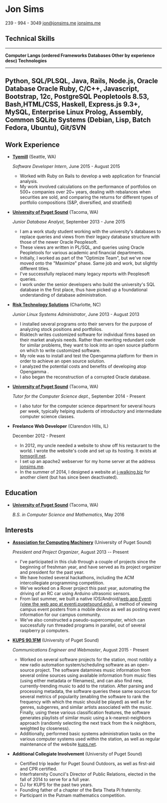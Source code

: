 Jon Sims
===============

239 - 994 - 3049
[jon@jonsims.me](mailto:jon@jonsims.me)
[jonsims.me](http://www.jonsims.me)

Technical Skills
----------------

------------------------------------------------------------------------------
**Computer Langs (ordered  **Frameworks**  **Databases**   **Other
by experience desc)**                                     Technologies**
------------------------- --------------- --------------- --------------------
Python, SQL/PLSQL, Java,  Rails, Node.js, Oracle Database Oracle
Ruby, C/C++, Javascript,  Bootstrap,      12c, PostgreSQL Peopletools 8.53,
Bash,HTML/CSS, Haskell,   Express.js      9.3+, MySQL,    Enterprise Linux
Prolog, Assembly, Common                  SQLite          Systems (Debian,
Lisp, Batch                                               Fedora, Ubuntu),
                                                          Git/SVN
------------------------------------------------------------------------------

<!-- 
+-----------------------------+--------------------------------------------------------+
|**Computer Languages**       |Python, SQL/PLSQL, Java, Ruby, C/C++, Javascript, Bash, |
|**(in order of experience)** |HTML/CSS, Haskell, Prolog, Assembly, Common Lisp, Batch |
+=============================+========================================================+
|**Frameworks**               |Rails, Node.js, Bootstrap, Express.js                   |
+=============================+========================================================+
|**Databases**                |Oracle Database 12c, PostgreSQL 9.3+, MySQL, SQLite     |
+=============================+========================================================+
|**Other Technologies**       |Oracle Peopletools 8.53, Enterprise Linux Systems       |
|                             |(Debian, Fedora, Ubuntu), Git/SVN                       |      
+-----------------------------+--------------------------------------------------------+ -->


Work Experience
---------------

*   **[Tyemill](www.tyemill.com)** (Seattle, WA)

    *Software Developer Intern*, June 2015 - August 2015

    -   Worked with Ruby on Rails to develop a web application for financial analysis. 
    -   My work involved calculations on the performance of portfolios on 500+ companies over 20+ years, dealing with rebalances when securities are sold, and comparing the returns for different types of portfolio compositions (S&P, diversified, and stratified)

*   **[University of Puget Sound](www.pugetsound.edu)** (Tacoma, WA)

    *Junior Database Analyst*, September 2013 - June 2015

    -   I am a work study student working with the university's databases to replace queries and views from their legacy database structure with those of the newer Oracle Peoplesoft.
    -   These views are written in PL/SQL, and queries using Oracle Peopletools for various academic and financial departments.
    -   Initially, I worked as part of the "Optimize Team", but we've now moved onto the "Maximize" phase. Same job and work, but slightly dif$\mathit{}$ferent titles. 
    -   I've successfully replaced many legacy reports with Peoplesoft queries. 
    -   I work under the senior developers who build the university's SQL database in the first place, thus have picked up a foundational understanding of database administration.

*   **[Risk Technology Solutions](www.risktechnologysolutions.com)** (Charlotte, NC)

    *Junior Linux Systems Administrator*, June 2013 - August 2013

    -   I installed several programs onto their servers for the purpose of analyzing stock positions and portfolios. 
    -   Risktech writes customized software for individual firms based on their market analysis needs. Rather than rewriting redundant code for similar problems, they want to look into an open source platform on which to write customized software. 
    -   My role was to install and test the Opengamma platform for them in order to achieve an open source solution. 
    -   I analyzed the potential costs and benefits of developing atop Opengamma .
    -   I also began the reconstruction of a corrupted Oracle database.

*   **[University of Puget Sound](www.pugetsound.edu)** (Tacoma, WA)

    *Tutor for the Computer Science dept.*, September 2014 - Present

    -   I also tutor for the computer science department for several hours per week, typically helping students of introductory and intermediate computer science classes.

*   **Freelance Web Developer** (Clarendon Hills, IL)

    December 2012 - Present

    -   In $2012$, my uncle needed a website to show off his restaurant to the world. I wrote the website's code and set up its hosting. It exists at [tomsgrill.net](www.tomsgrill.net).
    -   I set up an apache$2$ webserver for my home server at the address [jonsims.me](www.jonsims.me).
    -   In the summer of $2014$, I designed a website at [j-walking.biz]() for another client (but has since been deactivated).




Education
---------

*   **[University of Puget Sound](www.pugetsound.edu)** (Tacoma, WA)

    *B.S. in Computer Science and Mathematics*, May 2016


Interests
---------

*   **[Association for Computing Machinery](acm.pugetsound.edu)** (University of Puget Sound)

    *President and Project Organizer*, August 2013 -- Present

    -   I've participated in this club through a couple of projects since the beginning of freshman year, and have served as its project organizer and president for the past year.
    -   We have hosted several hackathons, including the ACM intercollegiate programming competition.
    -   We've worked on a Rover project this past year, automating the driving of an RC car using Arduino ultrasonic sensors.
    -   From last summer, we built a native IOS/Android/[web app Eventi (view the web app at eventi.pugetsound.edu)](http://eventi.pugetsound.edu/), a method of viewing campus event posters from a mobile device as well as posting event information for our campus community.
    -   We've also constructed a pseudo-supercomputer, which can successfully run threaded programs in parallel, out of several raspberry pi computers. 

*   **[KUPS 90.1FM](www.kups.net)** (University of Puget Sound)

    *Communications Engineer and Webmaster*, August 2015 - Present

    -   Worked on several software projects for the station, most notibly a new radio automation system/scheduling software as an open-source project. The software datamines music information from several online sources using available information from music files (using either metadata or filenames), and can also find new, currently-trending music to add to the rotation. After parsing and processing metadata, the software queries these same sources for several metrics of popularity (enabling the software to rank the frequency with which the music should be played) as well as for genres, subgenres, and similar artists associated with the music. Finally, using these various classification features, the software generates playlists of similar music using a k-nearest-neighbors approach (randomly selecting the next track from the k neighbors, weighted by closeness).
    -   Additionally, performed basic systems administration tasks on the various computer systems used within the station, as well as regular maintenance of the website [kups.net](www.kups.net).

*   **Additional Collegiate Involvement** (University of Puget Sound)

    -   Certified trip leader for Puget Sound Outdoors, as well as first-aid and CPR certified.
    -   Interfraternity Council's Director of Public Relations, elected in the fall of 2014 to serve for a full year.
    -   DJ for KUPS for the past two years.
    -   Founding father of a chapter of the Beta Theta Pi fraternity.
    -   Participant in the Putnam mathematics competition.

